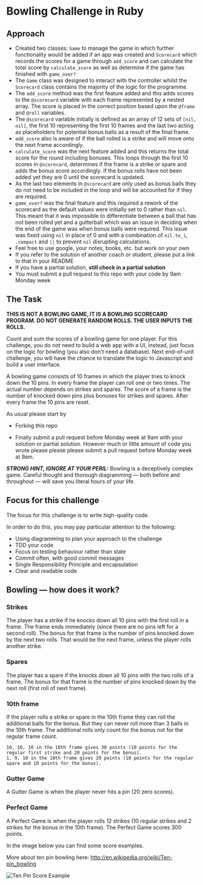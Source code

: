 Bowling Challenge in Ruby
=================

Approach
----------
* Created two classes: `Game` to manage the game in which further functionality would be added if an app was created and `Scorecard` which records the scores for a game through `add_score` and can calculate the total score by `calculate_score` as well as determine if the game has finished with `game_over?`
* The `Game` class was designed to interact with the controller whilst the `Scorecard` class contains the majority of the logic for the programme.
* The `add_score` method was the first feature added and this adds scores to the `@scorecard` variable with each frame represented by a nested array. The score is placed in the correct position based upon the `@frame` and `@roll` variables.
* The `@scorecard` variable initially is defined as an array of 12 sets of `[nil, nil]`, the first 10 representing the first 10 frames and the last two acting as placeholders for potential bonus balls as a result of the final frame.
* `add_score` also is aware of if the ball rolled is a strike and will move onto the next frame accordingly.
* `calculate_score` was the next feature added and this returns the total score for the round including bonuses. This loops through the first 10 scores in `@scorecard`, determines if the frame is a strike or spare and adds the bonus score accordingly. If the bonus rolls have not been added yet they are 0 until the scorecard is updated.
* As the last two elements in `@scorecard` are only used as bonus balls they do not need to be included in the loop and will be accounted for if they are required.
* `game_over?` was the final feature and this required a rework of the scorecard as the default values were initially set to 0 rather than `nil`. This meant that it was impossible to differentiate between a ball that has not been rolled yet and a gutterball which was an issue in deciding when the end of the game was when bonus balls were required. This issue was fixed using `nil` in place of 0 and with a combination of `nil.to_i`, `.compact` and `||` to prevent `nil` disrupting calculations.
* Feel free to use google, your notes, books, etc. but work on your own
* If you refer to the solution of another coach or student, please put a link to that in your README
* If you have a partial solution, **still check in a partial solution**
* You must submit a pull request to this repo with your code by 9am Monday week

## The Task

**THIS IS NOT A BOWLING GAME, IT IS A BOWLING SCORECARD PROGRAM. DO NOT GENERATE RANDOM ROLLS. THE USER INPUTS THE ROLLS.**

Count and sum the scores of a bowling game for one player. For this challenge, you do _not_ need to build a web app with a UI, instead, just focus on the logic for bowling (you also don't need a database). Next end-of-unit challenge, you will have the chance to translate the logic to Javascript and build a user interface.

A bowling game consists of 10 frames in which the player tries to knock down the 10 pins. In every frame the player can roll one or two times. The actual number depends on strikes and spares. The score of a frame is the number of knocked down pins plus bonuses for strikes and spares. After every frame the 10 pins are reset.

As usual please start by

* Forking this repo

* Finally submit a pull request before Monday week at 9am with your solution or partial solution.  However much or little amount of code you wrote please please please submit a pull request before Monday week at 9am. 

___STRONG HINT, IGNORE AT YOUR PERIL:___ Bowling is a deceptively complex game. Careful thought and thorough diagramming — both before and throughout — will save you literal hours of your life.

## Focus for this challenge
The focus for this challenge is to write high-quality code.

In order to do this, you may pay particular attention to the following:
* Using diagramming to plan your approach to the challenge
* TDD your code
* Focus on testing behaviour rather than state
* Commit often, with good commit messages
* Single Responsibility Principle and encapsulation
* Clear and readable code

## Bowling — how does it work?

### Strikes

The player has a strike if he knocks down all 10 pins with the first roll in a frame. The frame ends immediately (since there are no pins left for a second roll). The bonus for that frame is the number of pins knocked down by the next two rolls. That would be the next frame, unless the player rolls another strike.

### Spares

The player has a spare if the knocks down all 10 pins with the two rolls of a frame. The bonus for that frame is the number of pins knocked down by the next roll (first roll of next frame).

### 10th frame

If the player rolls a strike or spare in the 10th frame they can roll the additional balls for the bonus. But they can never roll more than 3 balls in the 10th frame. The additional rolls only count for the bonus not for the regular frame count.

    10, 10, 10 in the 10th frame gives 30 points (10 points for the regular first strike and 20 points for the bonus).
    1, 9, 10 in the 10th frame gives 20 points (10 points for the regular spare and 10 points for the bonus).

### Gutter Game

A Gutter Game is when the player never hits a pin (20 zero scores).

### Perfect Game

A Perfect Game is when the player rolls 12 strikes (10 regular strikes and 2 strikes for the bonus in the 10th frame). The Perfect Game scores 300 points.

In the image below you can find some score examples.

More about ten pin bowling here: http://en.wikipedia.org/wiki/Ten-pin_bowling

![Ten Pin Score Example](images/example_ten_pin_scoring.png)
